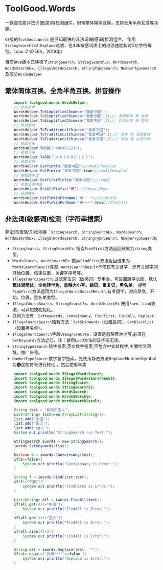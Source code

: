 ToolGood.Words
==================
一款高性能非法词(敏感词)检测组件，附带繁体简体互换，支持全角半角互换等功能。

`C#`版的`ToolGood.Words` 是已知最快的非法词(敏感词)检测组件， 使用`StringSearchEx2.Replace`过滤，在48k敏感词库上的过滤速度超过3亿字符每秒。（cpu i7 8750h，2019年） 


目前java版本已移植了`StringSearch`、`StringSearchEx`、`WordsSearch`、`WordsSearchEx`、`IllegalWordsSearch`、`StringTypoSearch`、`NumberTypoSearch`及部分`WordsHelper`


## 繁体简体互换、全角半角互换、拼音操作
``` java
    import toolgood.words.WordsHelper;
    // 转成简体
    WordsHelper.ToSimplifiedChinese("我愛中國");
    WordsHelper.ToSimplifiedChinese("我愛中國",1);// 港澳繁体 转 简体
    WordsHelper.ToSimplifiedChinese("我愛中國",2);// 台湾正体 转 简体
    // 转成繁体
    WordsHelper.ToTraditionalChinese("我爱中国");
    WordsHelper.ToTraditionalChinese("我爱中国",1);// 简体 转 港澳繁体
    WordsHelper.ToTraditionalChinese("我爱中国",2);// 简体 转 台湾正体
    // 转成全角
    WordsHelper.ToSBC("abcABC123");
    // 转成半角
    WordsHelper.ToDBC("ａｂｃＡＢＣ１２３");
    // 获取全拼
    WordsHelper.GetPinYin("我爱中国");//WoAiZhongGuo
    WordsHelper.GetPinYin("我爱中国",true);//WǒÀiZhōngGuó
    // 获取首字母
    WordsHelper.GetFirstPinYin("我爱中国");//WAZG
    // 获取全部拼音
    WordsHelper.GetAllPinYin('传');//Chuan,Zhuan
    // 获取姓名
    WordsHelper.GetPinYinForName("单一一")//ShanYiYi
    WordsHelper.GetPinYinForName("单一一",true)//ShànYīYī
```

## 非法词(敏感词)检测（字符串搜索）
非法词(敏感词)检测类：`StringSearch`、`StringSearchEx`、`WordsSearch`、`WordsSearchEx`、`IllegalWordsSearch`、`StringTypoSearch`、`NumberTypoSearch`;

* `StringSearch`、`StringSearchEx`: 搜索`FindFirst`方法返回结果为`string`类型。
* `WordsSearch`、`WordsSearchEx`: 搜索`FindFirst`方法返回结果为`WordsSearchResult`类型,
`WordsSearchResult`不仅仅有关键字，还有关键字的开始位置、结束位置，关键字序号等。
* `IllegalWordsSearch`: 过滤非法词（敏感词）专用类，可设置跳字长度，默认**繁体转简体，全角转半角，忽略大小写，跳词，重复词，黑名单**，
搜索`FindFirst`方法返回为`IllegalWordsSearchResult`,有关键字，对应原文，开始、位置，黑名单类型。
* `IllegalWordsSearch`、`StringSearchEx`、`WordsSearchEx` 使用`Save`、`Load`方法，可以加快初始化。
* 共同方法有：`SetKeywords`、`ContainsAny`、`FindFirst`、`FindAll`、`Replace`
* `IllegalWordsSearch`独有方法：`SetSkipWords`（设置跳词）、`SetBlacklist`（设置黑名单）。
* `IllegalWordsSearch`字段`UseIgnoreCase`：设置是忽略否大小写,必须在`SetKeywords`方法之前，注：使用`Load`方法则该字段无效。
* `StringTypoSearch` 错字搜索,英文数字搜索,不包含中文转数字,主要检测网址，推广账号。
* `NumberTypoSearch` 数字错字搜索，先使用静态方法ReplaceNumberSymbol对❿这些符号进行转化 ，然后使用本类


``` java
	import toolgood.words.IllegalWordsSearch;
	import toolgood.words.IllegalWordsSearchResult;
	import toolgood.words.StringSearch;
	import toolgood.words.StringSearchEx;
	import toolgood.words.WordsSearch;
	import toolgood.words.WordsSearchEx;
	import toolgood.words.WordsSearchResult;

	String test = "我是中国人";
	List<String> list=new ArrayList<String>();
	list.add("中国");		 
	list.add("国人");
	list.add("zg人");
	System.out.println("StringSearch run Test.");

	StringSearch iwords = new StringSearch();
	iwords.SetKeywords(list);

	boolean b = iwords.ContainsAny(test);
	if(b==false){
		System.out.println("ContainsAny is Error.");
	}

	String f = iwords.FindFirst(test);
	if(f!="中国"){
		System.out.println("FindFirst is Error.");
	}

	List<String> all = iwords.FindAll(test);
	if(all.get(0)!="中国"){
		System.out.println("FindAll is Error.");
	}
	if(all.get(1)!="国人"){
		System.out.println("FindAll is Error.");
	}
	if(all.size()!=2){
		System.out.println("FindAll is Error.");
	}

	String str = iwords.Replace(test, '*');
	if(str.equals("我是***")==false ){
		System.out.println("Replace is Error.");
	}
``` 
 